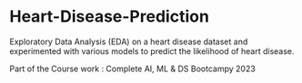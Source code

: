 # Heart-Disease-Prediction

Exploratory Data Analysis (EDA) on a heart disease dataset and experimented with various models to predict the likelihood of heart disease.

Part of the Course work : Complete AI, ML & DS Bootcampy 2023
